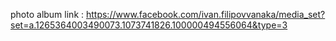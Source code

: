 
photo album link : https://www.facebook.com/ivan.filipovvanaka/media_set?set=a.1265364003490073.1073741826.100000494556064&type=3
